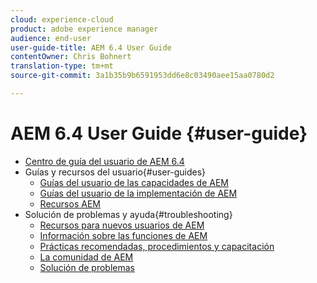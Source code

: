 ```yaml
---
cloud: experience-cloud
product: adobe experience manager
audience: end-user
user-guide-title: AEM 6.4 User Guide
contentOwner: Chris Bohnert
translation-type: tm+mt
source-git-commit: 3a1b35b9b6591953dd6e8c03490aee15aa0780d2

---
```



# AEM 6.4 User Guide {#user-guide}

+ [Centro de guía del usuario de AEM 6.4](home.md)
+ Guías y recursos del usuario{#user-guides}
   + [Guías del usuario de las capacidades de AEM](capabilities.md)
   + [Guías del usuario de la implementación de AEM](implementation.md)
   + [Recursos AEM](resources.md)
+ Solución de problemas y ayuda{#troubleshooting}
   + [Recursos para nuevos usuarios de AEM](new.md)
   + [Información sobre las funciones de AEM](learn.md)
   + [Prácticas recomendadas, procedimientos y capacitación](best-practice.md)
   + [La comunidad de AEM](community.md)
   + [Solución de problemas](troubleshooting.md)
